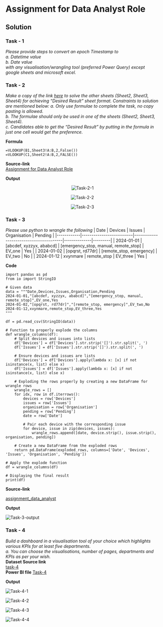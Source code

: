 # Assignment for Data Analyst Role 
## Solution
### Task - 1
*Please provide steps to convert an epoch Timestamp to  
a. Datetime value  
b. Date value  
with any visualisation/wrangling tool (preferred Power Query) except google
sheets and microsoft excel.*

### Task - 2
*Make a copy of the link [here](https://docs.google.com/spreadsheets/d/1PeLfnz26veXEp4Hx3KqUa0qix2bH_e3bg3Xx19gSpa8/edit#gid=0) to solve the other sheets (Sheet2, Sheet3,
Sheet4) for achieving “Desired Result” sheet format. Constraints to solution
are mentioned below: 
a. Only use formulae to complete the task, no copy pasting is allowed.  
b. The formulae should only be used in one of the sheets (Sheet2, Sheet3,
Sheet4).  
c. Candidates able to get the “Desired Result” by putting in the formula
in just one cell would get the preference.*

**Formula**
````
=VLOOKUP(B1,Sheet3!A:B,2,False())
=VLOOKUP(C1,Sheet2!A:B,2,FALSE())
````
****Source-link****  
[Assignment for Data Analyst Role](https://docs.google.com/spreadsheets/d/1W_ipe0fSnLbRnjgb-u8Fcn_Wy__OnX_7Dyo4eZO_sqs/edit?usp=sharing)

**Output**
<p align="center">
  <img src="https://github.com/fileediting/kazam_data_analyst_assignment/blob/main/img/t1.png" alt="Task-2-1">
</p>
<p align="center">
  <img src="https://github.com/fileediting/kazam_data_analyst_assignment/blob/main/img/t2.png" alt="Task-2-2">
</p>
<p align="center">
  <img src="https://github.com/fileediting/kazam_data_analyst_assignment/blob/main/img/t3.png" alt="Task-2-3">
</p>

### Task - 3
*Please use python to wrangle the following*
| Date       | Devices                 | Issues                                  | Organisation | Pending |
|------------|--------------------------|-----------------------------------------|--------------|---------|
| 2024-01-01 | [abcdef, xyzzyx, ababcd] | [emergency_stop, manual, remote_stop]   | EV_one       | Yes     |
| 2024-01-02 | [opqrst, rd77dr]         | [remote_stop, emergency]                | EV_two       | No      |
| 2024-01-12 | xvynmare                 | remote_stop                             | EV_three     | Yes     |


**Code**
````
import pandas as pd
from io import StringIO

# Given data
data = """Date,Devices,Issues,Organisation,Pending
2024-01-01,"[abcdef, xyzzyx, ababcd]","[emergency_stop, manual, remote_stop]",EV_one,Yes
2024-01-02,"[opqrst, rd77dr]","[remote_stop, emergency]",EV_two,No
2024-01-12,xvynmare,remote_stop,EV_three,Yes
"""

df = pd.read_csv(StringIO(data))

# Function to properly explode the columns
def wrangle_columns(df):
    # Split devices and issues into lists
    df['Devices'] = df['Devices'].str.strip('[]').str.split(', ')
    df['Issues'] = df['Issues'].str.strip('[]').str.split(', ')
    
    # Ensure devices and issues are lists
    df['Devices'] = df['Devices'].apply(lambda x: [x] if not isinstance(x, list) else x)
    df['Issues'] = df['Issues'].apply(lambda x: [x] if not isinstance(x, list) else x)
    
    # Exploding the rows properly by creating a new DataFrame for wrangle rows
    wrangle_rows = []
    for idx, row in df.iterrows():
        devices = row['Devices']
        issues = row['Issues']
        organisation = row['Organisation']
        pending = row['Pending']
        date = row['Date']
        
        # Pair each device with the corresponding issue
        for device, issue in zip(devices, issues):
            wrangle_rows.append([date, device.strip(), issue.strip(), organisation, pending])
    
    # Create a new DataFrame from the exploded rows
    return pd.DataFrame(exploded_rows, columns=['Date', 'Devices', 'Issues', 'Organisation', 'Pending'])

# Apply the explode function
df = wrangle_columns(df)

# Displaying the final result
print(df)
````

****Source-link****

[assignment_data_analyst](https://colab.research.google.com/drive/1tTzC2RzYfaUnPMRLKk4tKF4_Sqty395Y?usp=sharing)


**Output**
<p align="">
  <img src="https://github.com/fileediting/kazam_data_analyst_assignment/blob/main/img/Task-3-output.png" alt="Task-3-output">
</p>

### Task - 4
*Build a dashboard in a visualisation tool of your choice which highlights
various KPIs for at least five departments.  
a. You can choose the visualisations, number of pages, departments and
KPIs as per your wish.*  
**Dataset Source link**  
[task-4](https://docs.google.com/spreadsheets/d/1S-ITrKb1nvGGlSAHyHtvRCDbaQUm9_5srty3j03frbs/edit?usp=sharing)  
**Power BI file**
[Task-4](https://github.com/fileediting/kazam_data_analyst_assignment/blob/main/file/Task-4.pbix)

**Output**
<p align="">
  <img src="https://github.com/fileediting/kazam_data_analyst_assignment/blob/main/img/t41.png" alt="Task-4-1">
</p>
<p align="">
  <img src="https://github.com/fileediting/kazam_data_analyst_assignment/blob/main/img/t42.png" alt="Task-4-2">
</p>
<p align="">
  <img src="https://github.com/fileediting/kazam_data_analyst_assignment/blob/main/img/t43.png" alt="Task-4-3">
</p>
<p align="">
  <img src="https://github.com/fileediting/kazam_data_analyst_assignment/blob/main/img/t44.png" alt="Task-4-4">
</p>
